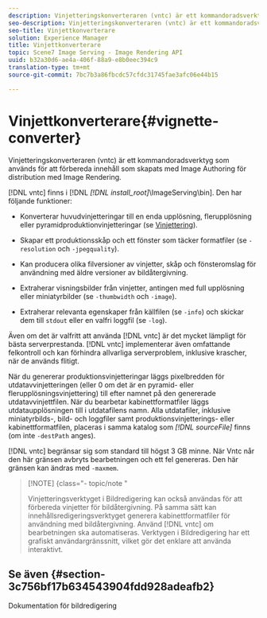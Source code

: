 ```yaml
---
description: Vinjetteringskonverteraren (vntc) är ett kommandoradsverktyg som används för att förbereda innehåll som skapats med Image Authoring för distribution med Image Rendering.
seo-description: Vinjetteringskonverteraren (vntc) är ett kommandoradsverktyg som används för att förbereda innehåll som skapats med Image Authoring för distribution med Image Rendering.
seo-title: Vinjettkonverterare
solution: Experience Manager
title: Vinjettkonverterare
topic: Scene7 Image Serving - Image Rendering API
uuid: b32a30d6-ae4a-406f-88a9-e8b0eec394c9
translation-type: tm+mt
source-git-commit: 7bc7b3a86fbcdc57cfdc31745fae3afc06e44b15

---
```



# Vinjettkonverterare{#vignette-converter}

Vinjetteringskonverteraren (vntc) är ett kommandoradsverktyg som används för att förbereda innehåll som skapats med Image Authoring för distribution med Image Rendering.

[!DNL vntc] finns i [!DNL *[!DNL install_root]*\ImageServing\bin]. Den har följande funktioner:

* Konverterar huvudvinjetteringar till en enda upplösning, flerupplösning eller pyramidproduktionvinjetteringar (se [Vinjettering](../../../../ir-api/vntc/utilities/c-ir-vignette-converter-vntc/c-ir-vignette-scaling.md#concept-e373a29c2f954df98d704c7723804585)).
* Skapar ett produktionsskåp och ett fönster som täcker formatfiler (se `-resolution` och `-jpegquality`).

* Kan producera olika filversioner av vinjetter, skåp och fönsteromslag för användning med äldre versioner av bildåtergivning.
* Extraherar visningsbilder från vinjetter, antingen med full upplösning eller miniatyrbilder (se `-thumbwidth` och `-image`).
* Extraherar relevanta egenskaper från källfilen (se `-info`) och skickar dem till `stdout` eller en valfri loggfil (se `-log`).

Även om det är valfritt att använda [!DNL vntc] är det mycket lämpligt för bästa serverprestanda. [!DNL vntc] implementerar även omfattande felkontroll och kan förhindra allvarliga serverproblem, inklusive krascher, när de används flitigt.

När du genererar produktionsvinjetteringar läggs pixelbredden för utdatavvinjetteringen (eller 0 om det är en pyramid- eller flerupplösningsvinjettering) till efter namnet på den genererade utdatavvinjettfilen. När du bearbetar kabinettformatfiler läggs utdataupplösningen till i utdatafilens namn. Alla utdatafiler, inklusive miniatyrbilds-, bild- och loggfiler samt produktionsvinjetterings- eller kabinettformatfilen, placeras i samma katalog som *[!DNL sourceFile]* finns (om inte `-destPath` anges).

[!DNL vntc] begränsar sig som standard till högst 3 GB minne. När Vntc når den här gränsen avbryts bearbetningen och ett fel genereras. Den här gränsen kan ändras med `-maxmem`.

>[!NOTE] {class=&quot;- topic/note &quot;
>
>Vinjetteringsverktyget i Bildredigering kan också användas för att förbereda vinjetter för bildåtergivning. På samma sätt kan innehållsredigeringsverktyget generera kabinettformatfiler för användning med bildåtergivning. Använd [!DNL vntc] om bearbetningen ska automatiseras. Verktygen i Bildredigering har ett grafiskt användargränssnitt, vilket gör det enklare att använda interaktivt.

## Se även {#section-3c756bf17b634543904fdd928adeafb2}

Dokumentation för bildredigering
